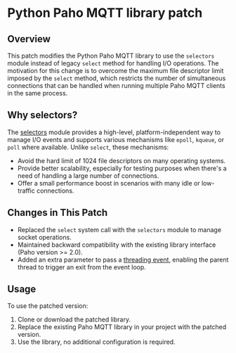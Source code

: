 # Python Paho MQTT library patch

## Overview

This patch modifies the Python Paho MQTT library to use the `selectors` module instead of legacy `select` method for handling I/O operations. The motivation for this change is to overcome the maximum file descriptor limit imposed by the `select` method, which restricts the number of simultaneous connections that can be handled when running multiple Paho MQTT clients in the same process.

## Why selectors?

The [selectors](https://docs.python.org/3.13/library/selectors.html) module provides a high-level, platform-independent way to manage I/O events and supports various mechanisms like `epoll`, `kqueue`, or `poll` where available. Unlike `select`, these mechanisms:
- Avoid the hard limit of 1024 file descriptors on many operating systems.
- Provide better scalability, especially for testing purposes when there's a need of handling a large number of connections.
- Offer a small performance boost in scenarios with many idle or low-traffic connections.

## Changes in This Patch

- Replaced the `select` system call with the `selectors` module to manage socket operations.
- Maintained backward compatibility with the existing library interface (Paho version >= 2.0).
- Added an extra parameter to pass a [threading event](https://docs.python.org/3/library/threading.html#threading.Event), enabling the parent thread to trigger an exit from the event loop.

## Usage

To use the patched version:
1. Clone or download the patched library.
2. Replace the existing Paho MQTT library in your project with the patched version.
3. Use the library, no additional configuration is required.
